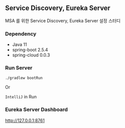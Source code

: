 ## Service Discovery, Eureka Server

MSA 를 위한 Service Discovery, Eureka Server 설정 스터디

### Dependency
- Java 11
- spring-boot 2.5.4
- spring-cloud 0.0.3

### Run Server

```shell
./gradlew bootRun
```

Or

`IntelliJ` in Run

### Eureka Server Dashboard

http://127.0.0.1:8761

